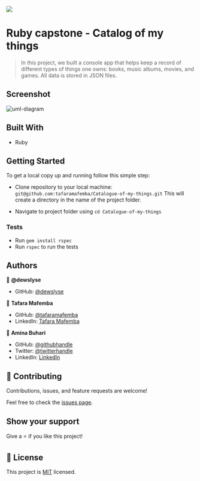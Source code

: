 ![](https://img.shields.io/badge/Microverse-blueviolet)

# Ruby capstone - Catalog of my things

> In this project, we built a console app that helps keep a record of different types of things one owns: books, music albums, movies, and games. All data is stored in JSON files.

## Screenshot
![uml-diagram](https://user-images.githubusercontent.com/66526480/176852955-4fb37c08-6527-4bea-a960-151359db6222.PNG)

## Built With

- Ruby


## Getting Started

To get a local copy up and running follow this simple step:

- Clone repository to your local machine: 
`git@github.com:tafaramafemba/Catalogue-of-my-things.git`
This will create a directory in the name of the project folder.

- Navigate to project folder using `cd Catalogue-of-my-things`

### Tests
- Run `gem install rspec`
- Run `rspec` to run the tests

## Authors

👤 **@dewslyse**

- GitHub: [@dewslyse](https://github.com/dewslyse)

👤 **Tafara Mafemba**

- GitHub: [@tafaramafemba](https://github.com/tafaramafemba)
- LinkedIn: [Tafara Mafemba](https://www.linkedin.com/in/tafara-mafemba)

👤 **Amina Buhari**

- GitHub: [@githubhandle](https://github.com/AminaBuhari)
- Twitter: [@twitterhandle](https://twitter.com/AminaBuhari)
- LinkedIn: [LinkedIn](https://www.linkedin.com/in/amina-buhari/)

## 🤝 Contributing

Contributions, issues, and feature requests are welcome!

Feel free to check the [issues page](https://github.com/tafaramafemba/Catalogue-of-my-things/issues).

## Show your support

Give a ⭐️ if you like this project!

## 📝 License

This project is [MIT](./LICENSE) licensed.
